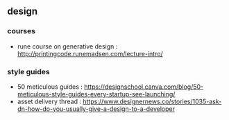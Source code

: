 ## design

### courses
- rune course on generative design : http://printingcode.runemadsen.com/lecture-intro/

### style guides
- 50 meticulous guides : https://designschool.canva.com/blog/50-meticulous-style-guides-every-startup-see-launching/
- asset delivery thread : https://www.designernews.co/stories/1035-ask-dn-how-do-you-usually-give-a-design-to-a-developer
